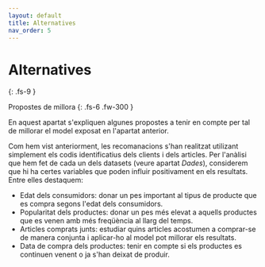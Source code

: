 ```yaml
---
layout: default
title: Alternatives
nav_order: 5
---
```


# Alternatives
{: .fs-9 }

Propostes de millora
{: .fs-6 .fw-300 }

En aquest apartat s'expliquen algunes propostes a tenir en compte per tal de millorar el model exposat en l'apartat anterior.

Com hem vist anteriorment, les recomanacions s'han realitzat utilizant simplement els codis identificatius dels clients i dels articles. Per l'anàlisi que hem fet de cada un dels datasets (veure apartat *Dades*), considerem que hi ha certes variables que poden influir positivament en els resultats. Entre elles destaquem:

- Edat dels consumidors: donar un pes important al tipus de producte que es compra segons l'edat dels consumidors.
- Popularitat dels productes: donar un pes més elevat a aquells productes que es venen amb més freqüència al llarg del temps.
- Articles comprats junts: estudiar quins articles acostumen a comprar-se de manera conjunta i aplicar-ho al model pot millorar els resultats.
- Data de compra dels productes: tenir en compte si els productes es continuen venent o ja s'han deixat de produir.





